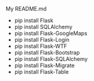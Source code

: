 My README.md
* pip install Flask
* pip install SQLAlchemy
* pip install Flask-GoogleMaps
* pip install Flask-Login
* pip install Flask-WTF
* pip install Flask-Bootstrap
* pip install Flask-SQLAlchemy
* pip install Flask-Migrate
* pip install Flask-Table

